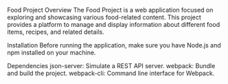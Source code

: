 Food Project
Overview
The Food Project is a web application focused on exploring and showcasing various food-related content. This project provides a platform to manage and display information about different food items, recipes, and related details.

Installation
Before running the application, make sure you have Node.js and npm installed on your machine.

Dependencies
json-server: Simulate a REST API server.
webpack: Bundle and build the project.
webpack-cli: Command line interface for Webpack.

